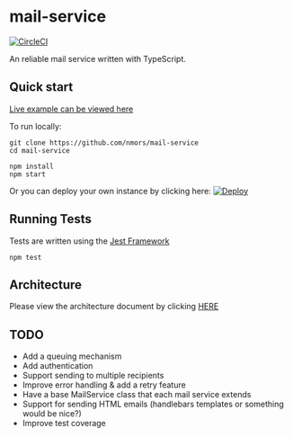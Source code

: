 # mail-service

[![CircleCI](https://circleci.com/gh/nmors/mail-service/tree/master.svg?style=svg)](https://circleci.com/gh/nmors/mail-service/tree/master)

An reliable mail service written with TypeScript.


## Quick start

[Live example can be viewed here](https://morsmail.herokuapp.com])


To run locally:

```
git clone https://github.com/nmors/mail-service
cd mail-service

npm install
npm start
```

Or you can deploy your own instance by clicking here: [![Deploy](https://www.herokucdn.com/deploy/button.png)](https://heroku.com/deploy)


## Running Tests

Tests are written using the [Jest Framework](https://facebook.github.io/jest)

```
npm test
```

## Architecture

Please view the architecture document by clicking [HERE](./ARCHITECTURE.md)

## TODO

 - Add a queuing mechanism
 - Add authentication
 - Support sending to multiple recipients
 - Improve error handling & add a retry feature
 - Have a base MailService class that each mail service extends
 - Support for sending HTML emails (handlebars templates or something would be nice?)
 - Improve test coverage

